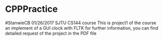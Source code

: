 # CPPPractice
#StanwieCB 01/26/2017
SJTU CS144 course
This is project1 of the course
an implement of a GUI clock with FLTK
for further information, you can find detailed request of the project in the PDF file
